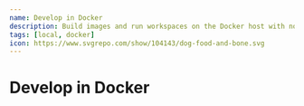 ```yaml
---
name: Develop in Docker
description: Build images and run workspaces on the Docker host with no image registry required
tags: [local, docker]
icon: https://www.svgrepo.com/show/104143/dog-food-and-bone.svg
---
```


# Develop in Docker
